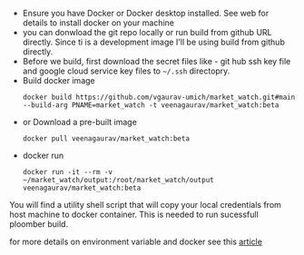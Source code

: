 - Ensure you have Docker or Docker desktop installed. See web for details to install docker on your machine
- you can donwload the git repo locally or run build from github URL directly. Since ti is a development image I'll be using build from github directly.
- Before we build, first download the secret files like - git hub ssh key file and google cloud service key files to `~/.ssh` directopry.
- Build docker image 
  ```
  docker build https://github.com/vgaurav-umich/market_watch.git#main --build-arg PNAME=market_watch -t veenagaurav/market_watch:beta
  ```
- or Download a pre-built image
  ```
  docker pull veenagaurav/market_watch:beta
  ```
 - docker run
    ```
    docker run -it --rm -v ~/market_watch/output:/root/market_watch/output veenagaurav/market_watch:beta
    ```
    
You will find a utility shell script that will copy your local credentials from host machine to docker container. This is needed to run sucessfull ploomber build.

for more details on environment variable and docker see this [article](https://aggarwal-rohan17.medium.com/docker-build-arguments-and-environment-variables-1bdca0c0ef92#:~:text=Docker%20environment%20variables%20are%20used%20to%20make%20the,be%20accessed%20in%20the%20application%20code%20as%20well.)
